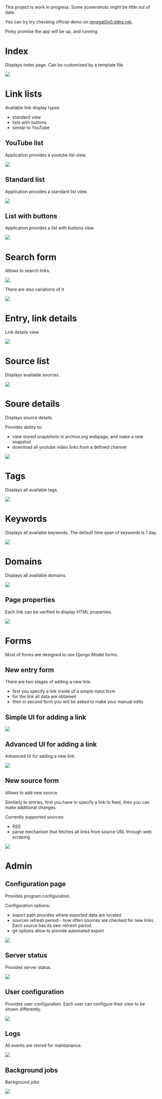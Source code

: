
This project is work in progress.
Some screenshots might be little out of date.

You can try try checking official demo on [renegat0x0.ddns.net](https://renegat0x0.ddns.net/apps/rsshistory/entries-recent/).

Pinky promise the app will be up, and running.

# Index

Displays index page. Can be customized by a template file

![](https://raw.githubusercontent.com/rumca-js/Django-link-archive/main/screenshots/index.PNG)

# Link lists

Available link display types
 - standard view
 - lists with buttons
 - similar to YouTube

## YouTube list

Application provides a youtube list view.

![](https://raw.githubusercontent.com/rumca-js/Django-link-archive/main/screenshots/entries_list_youtube.PNG)

## Standard list

Application provides a standard list view.

![](https://raw.githubusercontent.com/rumca-js/Django-link-archive/main/screenshots/entries_list_standard.PNG)

## List with buttons

Application provides a list with buttons view.

![](https://raw.githubusercontent.com/rumca-js/Django-link-archive/main/screenshots/entries_list_buttons.PNG)

# Search form

Allows to search links.

![](https://raw.githubusercontent.com/rumca-js/Django-link-archive/main/screenshots/search_form_omni.PNG)

There are also variations of it

![](https://raw.githubusercontent.com/rumca-js/Django-link-archive/main/screenshots/search_form_whats_new.PNG)

# Entry, link details

Link details view.

![](https://raw.githubusercontent.com/rumca-js/Django-link-archive/main/screenshots/entry_details.PNG)

# Source list

Displays available sources.

![](https://raw.githubusercontent.com/rumca-js/Django-link-archive/main/screenshots/source_list.PNG)

# Soure details

Displays source details.

Provides ability to:
 - view stored snaptshots in archive.org webpage, and make a new snapshot
 - download all youtube video links from a defined channel

![](https://raw.githubusercontent.com/rumca-js/Django-link-archive/main/screenshots/source_details.PNG)

# Tags

Displays all available tags.

![](https://raw.githubusercontent.com/rumca-js/Django-link-archive/main/screenshots/tag_view.PNG)

# Keywords

Displays all available keywords. The default time span of keywords is 1 day.

![](https://raw.githubusercontent.com/rumca-js/Django-link-archive/main/screenshots/keywords.PNG)

# Domains

Displays all available domains.

![](https://raw.githubusercontent.com/rumca-js/Django-link-archive/main/screenshots/domains.PNG)

## Page properties

Each link can be verified to display HTML properties.

![](https://raw.githubusercontent.com/rumca-js/Django-link-archive/main/screenshots/page_properties.PNG)

# Forms

Most of forms are designed to use Django Model forms.

## New entry form

There are two stages of adding a new link:
 - first you specify a link inside of a simple input form
 - for the link all data are obtained
 - then in second form you will be asked to make your manual edits

## Simple UI for adding a link

![](https://raw.githubusercontent.com/rumca-js/Django-link-archive/main/screenshots/entry_new_simple.PNG)

## Advanced UI for adding a link

Advanced UI for adding a new link

![](https://raw.githubusercontent.com/rumca-js/Django-link-archive/main/screenshots/entry_new.PNG)

## New source form

Allows to add new source.

Similarly to entries, first you have to specify a link to feed, then you can make additional changes.

Currently supported sources:
 - RSS
 - parse mechanism that fetches all links from source URL through web scraping

![](https://raw.githubusercontent.com/rumca-js/Django-link-archive/main/screenshots/source_new.PNG)

# Admin

## Configuration page

Provides program configuration.

Configuration options:
 - export path provides where exported data are located
 - sources refresh period - how often sources are checked for new links. Each source has its own refresh period.
 - git options allow to provide automated export

![](https://raw.githubusercontent.com/rumca-js/Django-link-archive/main/screenshots/configuration_form.PNG)

## Server status

Provides server status.

![](https://raw.githubusercontent.com/rumca-js/Django-link-archive/main/screenshots/server_status.PNG)

## User configuration

Provides user configuration. Each user can configure their view to be shown differently.

![](https://raw.githubusercontent.com/rumca-js/Django-link-archive/main/screenshots/user_configuration_page.PNG)

## Logs

All events are stored for maintanance.

![](https://raw.githubusercontent.com/rumca-js/Django-link-archive/main/screenshots/logs.PNG)

## Background jobs

Background jobs

![](https://raw.githubusercontent.com/rumca-js/Django-link-archive/main/screenshots/background_jobs.PNG)
